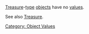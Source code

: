 [Treasure](:Category:_Treasure.md "wikilink")-[type](:Category:_Object_Types.md "wikilink")
[objects](:Category:_Objects.md "wikilink") have no
[values](:Category:_Object_Values.md "wikilink").

See also [Treasure](:Category:_Treasure.md "wikilink").

[Category: Object Values](Category:_Object_Values "wikilink")
